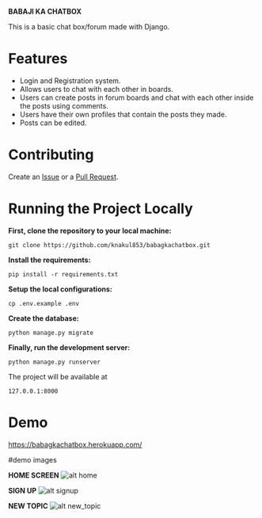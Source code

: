 **BABAJI KA CHATBOX**

This is a basic chat box/forum made with Django.

# Features

- Login and Registration system.
- Allows users to chat with each other in boards.
- Users can create posts in forum boards and chat with each other inside the posts using comments.
- Users have their own profiles that contain the posts they made.
- Posts can be edited.

# Contributing

Create an [Issue](https://github.com/knakul853/babagkachatbox/issues) or a [Pull Request](https://github.com/knakul853/babagkachatbox/pulls).

# Running the Project Locally

**First, clone the repository to your local machine:**

```git clone https://github.com/knakul853/babagkachatbox.git```

**Install the requirements:**

```pip install -r requirements.txt```

**Setup the local configurations:**

```cp .env.example .env```

**Create the database:**

```python manage.py migrate```

**Finally, run the development server:**

```python manage.py runserver```

The project will be available at 

```127.0.0.1:8000```

# Demo

https://babagkachatbox.herokuapp.com/

#demo images

**HOME SCREEN**
![alt home](https://imgur.com/Gqeryid)

**SIGN UP**
![alt signup](https://github.com/shellkore/babagkachatbox/blob/master/demo_images/Sign%20up.png)

**NEW TOPIC**
![alt new_topic](https://github.com/shellkore/babagkachatbox/blob/master/demo_images/Start%20a%20New%20Topic.png)

